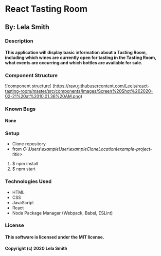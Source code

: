 # React Tasting Room
## By: Lela Smith

### Description
#### This application will display basic information about a Tasting Room, including which wines are currently open for tasting in the Tasting Room, what events are occurring and which bottles are available for sale.

### Component Structure
![component structure] (https://raw.githubusercontent.com/Leels/react-tasting-room/master/src/components/images/Screen%20Shot%202020-02-21%20at%2010.01.36%20AM.png)

### Known Bugs
#### None

### Setup
* Clone repository
* from  _C:\Users\exampleUser\exampleCloneLocation\example-project-title>_
1. $ npm install
2. $ npm start

### Technologies Used
* HTML
* CSS
* JavaScript
* React
* Node Package Manager (Webpack, Babel, ESLint)

### License
#### This software is licensed under the MIT license.

#### Copyright (c) 2020 Lela Smith
